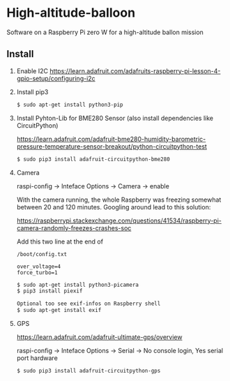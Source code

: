 # High-altitude-balloon
Software on a Raspberry Pi zero W for a high-altitude ballon mission

## Install

1. Enable I2C
https://learn.adafruit.com/adafruits-raspberry-pi-lesson-4-gpio-setup/configuring-i2c


2. Install pip3

   ```bash
   $ sudo apt-get install python3-pip
   ```

3. Install Pyhton-Lib for BME280 Sensor (also install dependencies like CircuitPython)

   https://learn.adafruit.com/adafruit-bme280-humidity-barometric-pressure-temperature-sensor-breakout/python-circuitpython-test

   ```bash
   $ sudo pip3 install adafruit-circuitpython-bme280
   ```

4. Camera

   raspi-config -> Inteface Options -> Camera -> enable
   
   With the camera running, the whole Raspberry was freezing somewhat between 20 and 120 minutes. Googling around lead to this solution:

   https://raspberrypi.stackexchange.com/questions/41534/raspberry-pi-camera-randomly-freezes-crashes-soc

   Add this two line at the end of
   ```
   /boot/config.txt
   
   over_voltage=4
   force_turbo=1
   ```

   ```bash
   $ sudo apt-get install python3-picamera
   $ pip3 install piexif

   Optional too see exif-infos on Raspberry shell
   $ sudo apt-get install exif
   ```

5. GPS

   https://learn.adafruit.com/adafruit-ultimate-gps/overview

   raspi-config -> Inteface Options -> Serial -> No console login, Yes serial port hardware

   ```bash
   $ sudo pip3 install adafruit-circuitpython-gps
   ```
